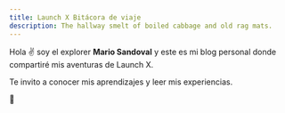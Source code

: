 ```yaml
---
title: Launch X Bitácora de viaje
description: The hallway smelt of boiled cabbage and old rag mats.
---
```


Hola ✌️  soy el explorer **Mario Sandoval** y este es mi blog personal donde compartiré mis aventuras de Launch X.

Te invito a conocer mis aprendizajes y leer mis experiencias.

🚀
